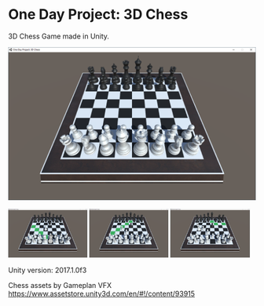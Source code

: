 # One Day Project: 3D Chess
3D Chess Game made in Unity.

![Board Screenshot](board.png)

<p float="left">
  <img src="white_move.png" width="32%" />
  <img src="black_move.png" width="32%" /> 
  <img src="black_horse_move_.png" width="32%" />
</p>

Unity version: 2017.1.0f3

Chess assets by Gameplan VFX https://www.assetstore.unity3d.com/en/#!/content/93915
